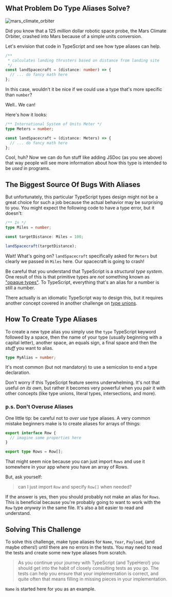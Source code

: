 ## What Problem Do Type Aliases Solve?

![mars_climate_orbiter](https://www.simscale.com/wp-content/uploads/2017/12/Mars_Climate_Orbiter_768.jpg)

Did you know that a 125 _million_ dollar robotic space probe, the Mars Climate Orbiter, crashed into Mars because of a simple units conversion.

Let's envision that code in TypeScript and see how type aliases can help.

```ts
/**
 * calculates landing thrusters based on distance from landing site
 */
const landSpacecraft = (distance: number) => {
  // ... do fancy math here
};
```

In this case, wouldn't it be nice if we could use a type that's more specific than `number`?

Well.. We can!

Here's how it looks:

```ts
/** International System of Units Meter */
type Meters = number;

const landSpacecraft = (distance: Meters) => {
  // ... do fancy math here
};
```

Cool, huh? Now we can do fun stuff like adding JSDoc (as you see above) that way people will see more information about how this type is intended to be _used_ in programs.

## The Biggest Source Of Bugs With Aliases

But unfortunately, this particular TypeScript types design might not be a great choice for such a job because the actual behavior may be surprising to you. You might expect the following code to have a type error, but it doesn't:

```ts
/** In */
type Miles = number;

const targetDistance: Miles = 100;

landSpacecraft(targetDistance);
```

Wait! What's going on? `landSpacecraft` specifically asked for `Meters` but clearly we passed in `Miles` here. Our spacecraft is going to crash!

Be careful that you understand that TypeScript is a _structural type system_. One result of this is that primitive types are _not_ something known as ["opaque types"](https://en.wikipedia.org/wiki/Opaque_data_type). To TypeScript, everything that's an alias for a number is still a number.

There actually is an idiomatic TypeScript way to design this, but it requires another concept covered in another challenge on [type unions](https://typehero.dev/challenge/type-unions).

## How To Create Type Aliases

To create a new type alias you simply use the `type` TypeScript keyword followed by a space, then the name of your type (usually beginning with a capital letter), another space, an equals sign, a final space and then the _stuff_ you want to alias.

```ts
type MyAlias = number;
```

It's most common (but not mandatory) to use a semicolon to end a type declaration.

Don't worry if this TypeScript feature seems underwhelming. It's not that useful _on its own_, but rather it becomes very powerful when you pair it with other concepts (like type unions, literal types, intersections, and more).

### p.s. Don't Overuse Aliases

One little tip: be careful not to _over use_ type aliases. A very common mistake beginners make is to create aliases for arrays of things:

```ts
export interface Row {
  // imagine some properties here
}

export type Rows = Row[];
```

That might seem nice because you can just import `Rows` and use it somewhere in your app where you have an array of Rows.

But, ask yourself:

> can I just import `Row` and specify `Row[]` when needed?

If the answer is yes, then you should probably not make an alias for `Rows`. This is beneficial because you're probably going to want to work with the `Row` type _anyway_ in the same file. It's also a bit easier to read and understand.

## Solving This Challenge

To solve this challenge, make type aliases for `Name`, `Year`, `Payload`, (and maybe others!) until there are no errors in the tests. You may need to read the tests and create some new type aliases from scratch.

> As you continue your journey with TypeScript (and TypeHero!) you should get into the habit of closely consulting tests as you go. The tests can help you ensure that your implementation is correct, and quite often that means filling in missing pieces in your implementation.

`Name` is started here for you as an example.
